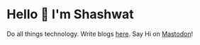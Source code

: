 # Hello 👋 I'm Shashwat

Do all things technology. Write blogs [here](https://thetrio.dev/). Say Hi on [Mastodon](https://mastodon.social/@thetrio)!
